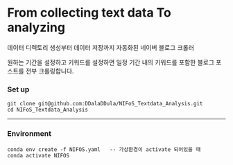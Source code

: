 # From collecting text data To analyzing
데이터 디렉토리 생성부터 데이터 저장까지 자동화된 네이버 블로그 크롤러

원하는 기간을 설정하고 키워드를 설정하면 일정 기간 내의 키워드를 포함한 블로그 포스트를 전부 크롤링합니다.
### Set up

    git clone git@github.com:DDalaDDula/NIFoS_Textdata_Analysis.git
    cd NIFoS_Textdata_Analysis

---
### Environment

    conda env create -f NIFOS.yaml   -- 가상환경이 activate 되어있을 때
    conda activate NIFOS

